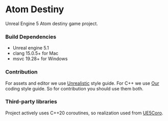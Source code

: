 # Atom Destiny
Unreal Engine 5 Atom destiny game project.

### Build Dependencies
- Unreal engine 5.1
- clang 15.0.5+ for Mac
- msvc 19.28+ for Windows

### Contribution

For assets and editor we use [Unrealistic](https://unrealistic.dev/posts/unrealistic-style-guide) style guide. For C++ we use [Our](https://github.com/AtomDestiny/AtomDestiny/blob/main/CodingStyle.md) coding style guide.
So for contribution you should use them both.

### Third-party libraries

Project actively uses C++20 coroutines, so realization used from [UE5Coro](https://github.com/landelare/ue5coro).